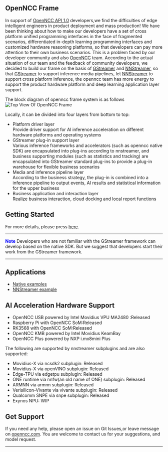 ## OpenNCC Frame
In support of  [OpenNCC API 1.0]( https://github.com/EyecloudAi/openncc ) developers,we find the difficulties of edge intelligent engineers in product deployment and mass production! We have been thinking about how to make our developers have a set of cross platform unified programming interfaces in the face of fragmented scenarios, differentiated in-depth learning programming interfaces and customized hardware reasoning platforms, so that developers can pay more attention to their own business scenarios. This is a problem faced by our developer community and also [OpenNCC](www.openncc.com) team. According to the actual situation of our team and the feedback of community developers, we decided to build our frame on the basis of [GStreamer]( https://gstreamer.freedesktop.org/)  and [NNStreamer](https://github.com/nnstreamer/nnstreamer), so that [GStreamer]( https://gstreamer.freedesktop.org/) to support inference media pipelines, let [NNStreamer]( https://github.com/nnstreamer/nnstreamer) to support cross platform inference, the openncc team has more energy to support the product hardware platform and deep learning application layer support.    

The block diagram of openncc frame system is as follows  
![Top View Of OpenNCC Frame][1]  

 Locally, it can be divided into four layers from bottom to top:

- Platform driver layer  
  Provide driver support for AI inference acceleration on different hardware platforms and operating systems  
- GStreamer plug-in support layer  
  Various inference frameworks and accelerators (such as openncc native SDK) are encapsulated into plug-ins according to nnstreamer, and business supporting modules (such as statistics and tracking) are encapsulated into GStreamer standard plug-ins to provide a plug-in warehouse for flexible business scenarios  
- Media and inference pipeline layer  
  According to the business strategy, the plug-in is combined into a inference pipeline to output events, AI results and statistical information for the upper business  
- Business application and interaction layer  
  Realize business interaction, cloud docking and local report functions  



## Getting Started

For more details, please press [here](https://eyecloudai.github.io/opennccframe/getting-started.html).


---

<font color="blue">**Note**</font>
Developers who are not familiar with the GStreamer framework can develop based on the native SDK. But we suggest that developers start their work from the GStreamer framework.

---



## Applications

* [Native examples](https://github.com/EyecloudAi/opennccframe/tree/main/native_vpu_api/example)
* [NNStreamer example](https://github.com/EyecloudAi/opennccframe/tree/main/nnstreamer/example)



## AI Acceleration Hardware Support

- OpenNCC USB powered by Intel Movidius VPU MA2480 :Released  
- Raspberry Pi with OpenNCC SoM:Released  
- RK3568 with OpenNCC SoM:Released  
- OpenNCC KMB powered by Intel Movidius KeamBay  
- OpenNCC Plus powered by NXP i.mx8mini Plus   

The following are supported by nnstreamer subplugins and are also supported:  

- Movidius-X via ncsdk2 subplugin: Released  
- Movidius-X via openVINO subplugin: Released  
- Edge-TPU via edgetpu subplugin: Released  
- ONE runtime via nnfw(an old name of ONE) subplugin: Released  
- ARMNN via armnn subplugin: Released  
- Verisilicon-Vivante via vivante subplugin: Released  
- Qualcomm SNPE via snpe subplugin: Released  
- Exynos NPU: WIP  

## Get Support
If you need any help, please open an issue on Git Issues,or leave message on [openncc.com](https://www.openncc.com/forum). You are welcome to contact us for your suggestions, and model request.  



---
[1]: ./docs/mainres/frametopview.png
